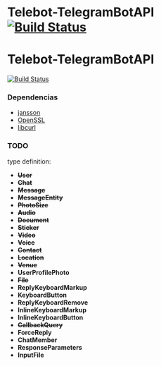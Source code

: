 # Telebot-TelegramBotAPI [![Build Status](https://travis-ci.org/giancarlopro/Telebot-TelegramBotAPI.svg?branch=master)](https://travis-ci.org/giancarlopro/Telebot-TelegramBotAPI)
# Telebot-TelegramBotAPI
 [![Build Status](https://travis-ci.org/giancarlopro/Telebot-TelegramBotAPI.svg?branch=master)](https://travis-ci.org/giancarlopro/Telebot-TelegramBotAPI)


### Dependencias
* [jansson](https://github.com/akheron/jansson)
* [OpenSSL](https://github.com/openssl/openssl)
* [libcurl](https://curl.haxx.se/libcurl/)

### TODO
type definition:
* ~~**User**~~
* ~~**Chat**~~
* ~~**Message**~~
* ~~**MessageEntity**~~
* ~~**PhotoSize**~~
* ~~**Audio**~~
* ~~**Document**~~
* ~~**Sticker**~~
* ~~**Video**~~
* ~~**Voice**~~
* ~~**Contact**~~
* ~~**Location**~~
* ~~**Venue**~~
* **UserProfilePhoto**
* ~~**File**~~
* **ReplyKeyboardMarkup**
* **KeyboardButton**
* **ReplyKeyboardRemove**
* **InlineKeyboardMarkup**
* **InlineKeyboardButton**
* ~~**CallbackQuery**~~
* **ForceReply**
* **ChatMember**
* **ResponseParameters**
* **InputFile**
